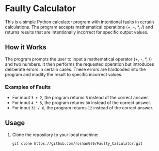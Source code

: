 # Faulty Calculator

This is a simple Python calculator program with intentional faults in certain calculations. The program accepts mathematical operations (+, -, *, /) and returns results that are intentionally incorrect for specific output values.

## How it Works

The program prompts the user to input a mathematical operator (+, -, *, /) and two numbers. It then performs the requested operation but introduces deliberate errors in certain cases. These errors are hardcoded into the program and modify the result to specific incorrect values.

### Examples of Faults

- For input `3 + 2`, the program returns `8` instead of the correct answer.
- For input `4 * 5`, the program returns `80` instead of the correct answer.
- For input `32 / 8`, the program returns `12` instead of the correct answer.

## Usage

1. Clone the repository to your local machine:

   ```bash
   git clone https://github.com/roshan076/Faulty_Calculator.git

